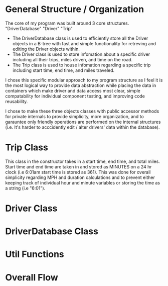 # General Structure / Organization
 The core of my program was built around 3 core structures. "DriverDatabase" "Driver" "Trip"
 - The DriverDatabase class is used to efficiently store all the Driver objects in a B-tree with fast and simple functionality for retreving and editing the Driver objects within.
 - The Driver class is used to store infomation about a specific driver including all their trips, miles driven, and time on the road.
 - The Trip class is used to house infomation regarding a specific trip including start time, end time, and miles traveled.
 
 I chose this specific modular approach to my program structure as I feel it is the most logical way to provide data abstraction while placing the data in containers which make driver and data access most clear, simple compatability for individual component testing, and improving code reusability.
 
 I chose to make these three objects classes with public accessor methods for private internals to provide simplicity, more organization, and to garauntee only friendly operations are performed on the internal structures (i.e. It's harder to acccidently edit / alter drivers' data within the database).
 
# Trip Class
 This class in the constructor takes in a start time, end time, and total miles.
 Start time and end time are taken in and stored as MINUTES on a 24 hr clock (i.e 6:01am start time is stored as 361). This was done for overall simplicity regarding MPH and duration calculations and to prevent either keeping track of individual hour and minute variables or storing the time as a string (i.e "6:01").
# Driver Class

# DriverDatabase Class

# Util Functions

# Overall Flow
